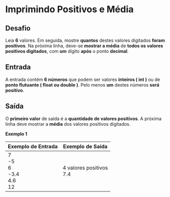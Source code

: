 # Imprimindo Positivos e Média


## Desafio
Leia **6** valores. Em seguida, mostre **quantos** destes valores digitados **foram positivos**. Na próxima linha, deve-se **mostrar a média** de **todos os valores positivos digitados**, com **um** dígito **após** o ponto **decimal**.

## Entrada
A entrada contém **6 números** que podem ser valores **inteiros ( int )** ou de **ponto flutuante ( float ou double )**. Pelo menos **um** destes números **será positivo**.

## Saída
O **primeiro valor** de saída é a **quantidade de valores positivos**. A próxima linha deve mostrar a **média** dos valores positivos digitados.

**Exemplo 1**

| Exemplo de Entrada                  | Exemplo de Saída             |   
|-------------------------------------|------------------------------| 
| 7<br> -5<br> 6<br>-3.4<br>4.6<br>12 | 4 valores positivos <br> 7.4 |
